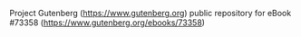 Project Gutenberg (https://www.gutenberg.org) public repository for eBook #73358 (https://www.gutenberg.org/ebooks/73358)
